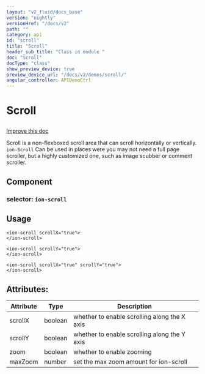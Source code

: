 ```yaml
---
layout: "v2_fluid/docs_base"
version: "nightly"
versionHref: "/docs/v2"
path: ""
category: api
id: "scroll"
title: "Scroll"
header_sub_title: "Class in module "
doc: "Scroll"
docType: "class"
show_preview_device: true
preview_device_url: "/docs/v2/demos/scroll/"
angular_controller: APIDemoCtrl 
---
```










<h1 class="api-title">
<a class="anchor" name="scroll" href="#scroll"></a>

Scroll






</h1>

<a class="improve-v2-docs" href="http://github.com/driftyco/ionic/edit/2.0//home/ubuntu/ionic/ionic/components/scroll/scroll.ts#L7">
Improve this doc
</a>






<p>Scroll is a non-flexboxed scroll area that can scroll horizontally or vertically. <code>ion-Scroll</code> Can be used in places were you may not need a full page scroller, but a highly customized one, such as image scubber or comment scroller.</p>


<h2><a class="anchor" name="Component" href="#Component"></a>Component</h2>
<h3>selector: <code>ion-scroll</code></h3>
<!-- @usage tag -->

<h2><a class="anchor" name="usage" href="#usage"></a>Usage</h2>

<pre><code class="lang-html">&lt;ion-scroll scrollX=&quot;true&quot;&gt;
&lt;/ion-scroll&gt;

&lt;ion-scroll scrollY=&quot;true&quot;&gt;
&lt;/ion-scroll&gt;

&lt;ion-scroll scrollX=&quot;true&quot; scrollY=&quot;true&quot;&gt;
&lt;/ion-scroll&gt;
</code></pre>




<!-- @property tags -->

<h2><a class="anchor" name="attributes" href="#attributes"></a>Attributes:</h2>
<table class="table" style="margin:0;">
<thead>
<tr>
<th>Attribute</th>




















<th>Type</th>


<th>Description</th>
</tr>
</thead>
<tbody>

<tr>
<td>
scrollX
</td>


<td>
boolean
</td>


<td>
whether to enable scrolling along the X axis
</td>
</tr>

<tr>
<td>
scrollY
</td>


<td>
boolean
</td>


<td>
whether to enable scrolling along the Y axis
</td>
</tr>

<tr>
<td>
zoom
</td>


<td>
boolean
</td>


<td>
whether to enable zooming
</td>
</tr>

<tr>
<td>
maxZoom
</td>


<td>
number
</td>


<td>
set the max zoom amount for ion-scroll
</td>
</tr>

</tbody>
</table>



<!-- instance methods on the class --><!-- related link --><!-- end content block -->


<!-- end body block -->


